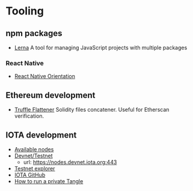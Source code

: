 # Tooling

## npm packages

- [Lerna](https://lernajs.io/) A tool for managing JavaScript projects with multiple packages

### React Native

- [React Native Orientation](https://www.npmjs.com/package/react-native-orientation)

## Ethereum development

- [Truffle Flattener](https://github.com/nomiclabs/truffle-flattener) Solidity files concatener. Useful for Etherscan verification.

## IOTA development

- [Available nodes](https://iota.dance/)
- [Devnet/Testnet](https://nodes.devnet.iota.org:443)
  - url: https://nodes.devnet.iota.org:443
- [Testnet explorer](https://devnet.thetangle.org/)
- [IOTA GitHub](https://github.com/iotaledger)
- [How to run a private Tangle](https://github.com/iotaledger/compass/blob/master/docs/HOWTO_private_tangle.md)
